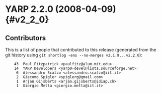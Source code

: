YARP 2.2.0 (2008-04-09)                                                {#v2_2_0}
=======================

Contributors
------------

This is a list of people that contributed to this release (generated from the
git history using `git shortlog -ens --no-merges v2.1.9...v2.2.0`):

```
    43	Paul Fitzpatrick <paulfitz@alum.mit.edu>
    14	YARP Developers <yarp0-devel@lists.sourceforge.net>
     6	Alessandro Scalzo <alessandro.scalzo@iit.it>
     2	Giacomo Spigler <spiglerg@gmail.com>
     1	Arjan Gijsberts <arjan.gijsberts@idiap.ch>
     1	Giorgio Metta <giorgio.metta@iit.it>
```
